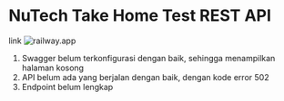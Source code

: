 # NuTech Take Home Test REST API

link ![railway.app](https://nutech-tht-production-dc2e.up.railway.app/)

1. Swagger belum terkonfigurasi dengan baik, sehingga menampilkan halaman kosong
2. API belum ada yang berjalan dengan baik, dengan kode error 502
3. Endpoint belum lengkap
